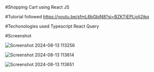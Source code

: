 #Shopping Cart using React JS

#Tutorial followed
https://youtu.be/sfmL6bGbiN8?si=BZKTjEPLjoIj2jkq

#Techonologies used
Typescript
React Query

#Screenshot

![Screenshot 2024-08-13 113256](https://github.com/user-attachments/assets/4d99dd3f-83c8-4c87-a304-b7313ba56401)

![Screenshot 2024-08-13 113614](https://github.com/user-attachments/assets/af556c8d-0f56-4316-9c79-0d64a3b88e06)


![Screenshot 2024-08-13 113651](https://github.com/user-attachments/assets/5f2076f7-ca70-4eab-a6c8-9c40b807cbbf)
